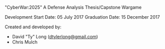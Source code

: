 "CyberWar:2025"
A Defense Analysis Thesis/Capstone Wargame

Development Start Date: 05 July 2017
Graduation Date: 15 December 2017

Created and developed by:
- David "Ty" Long (dtylerlong@gmail.com)
- Chris Mulch
